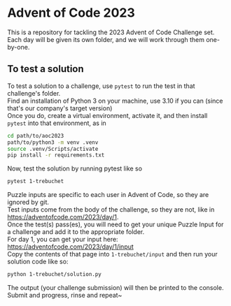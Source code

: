 # Advent of Code 2023
  
This is a repository for tackling the 2023 Advent of Code Challenge set.  
Each day will be given its own folder, and we will work through them one-by-one.  
  
## To test a solution
  
To test a solution to a challenge, use `pytest` to run the test in that challenge's folder.  
Find an installation of Python 3 on your machine, use 3.10 if you can (since that's our company's target version)  
Once you do, create a virtual environment, activate it, and then install `pytest` into that environment, as in  
  
```bash
cd path/to/aoc2023
path/to/python3 -m venv .venv
source .venv/Scripts/activate
pip install -r requirements.txt
```

Now, test the solution by running pytest like so  
  
```bash
pytest 1-trebuchet
```
  
Puzzle inputs are specific to each user in Advent of Code, so they are ignored by git.  
Test inputs come from the body of the challenge, so they are not, like in https://adventofcode.com/2023/day/1.  
Once the test(s) pass(es), you will need to get your unique Puzzle Input for a challenge and add it to the appropriate folder.  
For day 1, you can get your input here: https://adventofcode.com/2023/day/1/input  
Copy the contents of that page into `1-trebuchet/input` and then run your solution code like so:  
  
```bash
python 1-trebuchet/solution.py
```
  
The output (your challenge submission) will then be printed to the console.  
Submit and progress, rinse and repeat~
